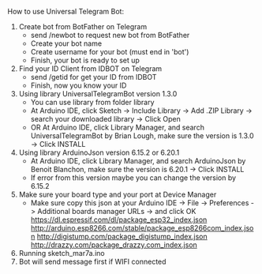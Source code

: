 How to use Universal Telegram Bot:
1. Create bot from BotFather on Telegram
    * send /newbot to request new bot from BotFather
    * Create your bot name
    * Create username for your bot (must end in 'bot')
    * Finish, your bot is ready to set up
2. Find your ID Client from IDBOT on Telegram
    * send /getid for get your ID from IDBOT
    * Finish, now you know your ID
3. Using library UniversalTelegramBot version 1.3.0
    * You can use library from folder library
    * At Arduino IDE, click Sketch -> Include Library -> Add .ZIP Library -> search your downloaded library -> Click Open
    * OR At Arduino IDE, click Library Manager, and search UniversalTelegramBot by Brian Lough, make sure the version is 1.3.0 -> Click INSTALL
4. Using library ArduinoJson version 6.15.2 or 6.20.1
    * At Arduino IDE, click Library Manager, and search ArduinoJson by Benoit Blanchon, make sure the version is 6.20.1 -> Click INSTALL
    * If error from this version maybe you can change the version by 6.15.2
5. Make sure your board type and your port at Device Manager
    * Make sure copy this json at your Arduino IDE -> File -> Preferences -> Additional boards manager URLs -> and click OK
      https://dl.espressif.com/dl/package_esp32_index.json
      http://arduino.esp8266.com/stable/package_esp8266com_index.json
      http://digistump.com/package_digistump_index.json
      http://drazzy.com/package_drazzy.com_index.json
6. Running sketch_mar7a.ino
7. Bot will send message first if WIFI connected